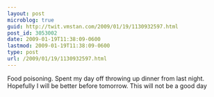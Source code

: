 ```yaml
---
layout: post
microblog: true
guid: http://twit.vmstan.com/2009/01/19/1130932597.html
post_id: 3053002
date: 2009-01-19T11:38:09-0600
lastmod: 2009-01-19T11:38:09-0600
type: post
url: /2009/01/19/1130932597.html
---
```

Food poisoning. Spent my day off throwing up dinner from last night. Hopefully I will be better before tomorrow. This will not be a good day
